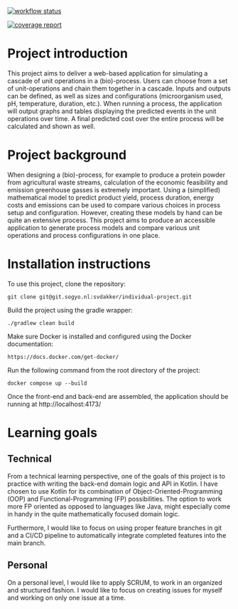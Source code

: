 [![workflow status](https://github.com/Svdakker/ip-sogyo/actions/workflows/gradle-build-ci.yml/badge.svg?branch=main)](https://github.com/Svdakker/ip-sogyo/actions/workflows/ip-sogyo-ci.yml)

[![coverage report](https://github.com/Svdakker/ip-sogyo/actions/badges/jacoco.svg?branch=main)](https://github.com/Svdakker/ip-sogyo/actions/workflows/ip-sogyo-ci.yml)

# Project introduction
This project aims to deliver a web-based application for simulating a cascade of unit operations in a (bio)-process. Users can choose from a set of unit-operations and chain them together in a cascade. Inputs and outputs can be defined, as well as sizes and configurations (microorganism used, pH, temperature, duration, etc.). When running a process, the application will output graphs and tables displaying the predicted events in the unit operations over time. A final predicted cost over the entire process will be calculated and shown as well.

# Project background
When designing a (bio)-process, for example to produce a protein powder from agricultural waste streams, calculation of the economic feasibility and emission greenhouse gasses is extremely important. Using a (simplified) mathematical model to predict product yield, process duration, energy costs and emissions can be used to compare various choices in process setup and configuration. However, creating these models by hand can be quite an extensive process. This project aims to produce an accessible application to generate process models and compare various unit operations and process configurations in one place.

# Installation instructions

To use this project, clone the repository:

```
git clone git@git.sogyo.nl:svdakker/individual-project.git
```

Build the project using the gradle wrapper:

```
./gradlew clean build
```

Make sure Docker is installed and configured using the Docker documentation:

```
https://docs.docker.com/get-docker/
```

Run the following command from the root directory of the project:

```
docker compose up --build
```

Once the front-end and back-end are assembled, the application should be running at http://localhost:4173/

# Learning goals

## Technical
From a technical learning perspective, one of the goals of this project is to practice with writing the back-end domain logic and API in Kotlin. I have chosen to use Kotlin for its combination of Object-Oriented-Programming (OOP) and Functional-Programming (FP) possibilities. The option to work more FP oriented as opposed to languages like Java, might especially come in handy in the quite mathematically focused domain logic.

Furthermore, I would like to focus on using proper feature branches in git and a CI/CD pipeline to automatically integrate completed features into the main branch.

## Personal
On a personal level, I would like to apply SCRUM, to work in an organized and structured fashion. I would like to focus on creating issues for myself and working on only one issue at a time.